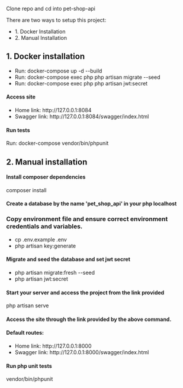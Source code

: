 <p>Clone repo and cd into pet-shop-api</p>

There are two ways to setup this project:

<ul>
<li>1. Docker Installation</li>
<li>2. Manual Installation</li>
</ul>

## 1. Docker installation

<ul>
<li>Run: docker-compose up -d --build</li>
<li>Run: docker-compose exec php php artisan migrate --seed</li>
<li>Run: docker-compose exec php php artisan jwt:secret</li>
</ul>

#### Access site

<ul>
<li>Home link: http://127.0.0.1:8084</li>
<li>Swagger link: http://127.0.0.1:8084/swagger/index.html</li>
</ul>

#### Run tests

Run: docker-compose vendor/bin/phpunit

## 2. Manual installation

#### Install composer dependencies

composer install

#### Create a database by the name 'pet_shop_api' in your php localhost

### Copy environment file and ensure correct environment credentials and variables.

<ul>
<li>cp .env.example .env</li>
<li>php artisan key:generate</li>
</ul>

#### Migrate and seed the database and set jwt secret

<ul>
<li>php artisan migrate:fresh --seed</li>
<li>php artisan jwt:secret</li>
</ul>

#### Start your server and access the project from the link provided

php artisan serve

#### Access the site through the link provided by the above command.

#### Default routes:

<ul>
<li>Home link: http://127.0.0.1:8000</li>
<li>Swagger link: http://127.0.0.1:8000/swagger/index.html</li>
</ul>

#### Run php unit tests

vendor/bin/phpunit
